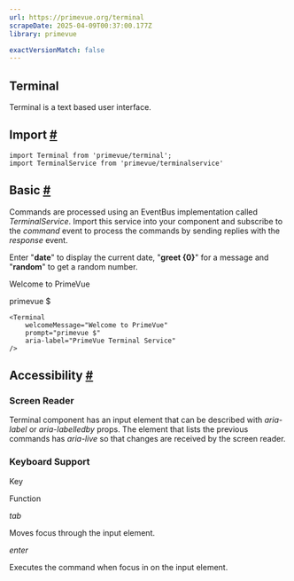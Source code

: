 ```yaml
---
url: https://primevue.org/terminal
scrapeDate: 2025-04-09T00:37:00.177Z
library: primevue

exactVersionMatch: false
---
```


## Terminal

Terminal is a text based user interface.

## Import [#](_terminal_.md#import)
```
import Terminal from 'primevue/terminal';
import TerminalService from 'primevue/terminalservice'
```
## Basic [#](_terminal_.md#basic)

Commands are processed using an EventBus implementation called _TerminalService_. Import this service into your component and subscribe to the _command_ event to process the commands by sending replies with the _response_ event.

Enter "**date**" to display the current date, "**greet {0}**" for a message and "**random**" to get a random number.

Welcome to PrimeVue

primevue $
```
<Terminal
    welcomeMessage="Welcome to PrimeVue"
    prompt="primevue $"
    aria-label="PrimeVue Terminal Service"
/>
```
## Accessibility [#](_terminal_.md#accessibility)

### Screen Reader

Terminal component has an input element that can be described with _aria-label_ or _aria-labelledby_ props. The element that lists the previous commands has _aria-live_ so that changes are received by the screen reader.

### Keyboard Support

Key

Function

_tab_

Moves focus through the input element.

_enter_

Executes the command when focus in on the input element.
